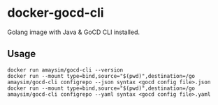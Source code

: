 # docker-gocd-cli
Golang image with Java & GoCD CLI installed.

## Usage
    docker run amaysim/gocd-cli --version
    docker run --mount type=bind,source="$(pwd)",destination=/go amaysim/gocd-cli configrepo --json syntax <gocd config file>.json
    docker run --mount type=bind,source="$(pwd)",destination=/go amaysim/gocd-cli configrepo --yaml syntax <gocd config file>.yaml
